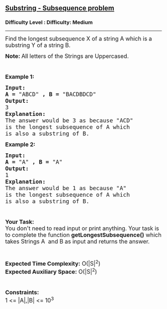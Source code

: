 <h2><a href="https://www.geeksforgeeks.org/problems/substring-subsequence-problem1631/1?page=3&difficulty=Medium&status=unsolved,attempted&sprint=94ade6723438d94ecf0c00c3937dad55&sortBy=accuracy">Substring - Subsequence problem</a></h2><h3>Difficulty Level : Difficulty: Medium</h3><hr><div class="problems_problem_content__Xm_eO"><p><span style="font-size:18px">Find the longest subsequence X of a string A which is a substring Y of a string B.</span></p>

<p><span style="font-size:18px"><strong>Note: </strong>All letters of the Strings are Uppercased.</span></p>

<p>&nbsp;</p>

<p><span style="font-size:18px"><strong>Example 1:</strong> </span></p>

<pre><span style="font-size:18px"><strong>Input:</strong>
<strong>A = </strong>"ABCD"<strong> , B = </strong>"BACDBDCD"
<strong>Output:
</strong>3
<strong>Explanation:</strong>
The answer would be 3 as because "ACD"
is the longest subsequence of A which
is also a substring of B.</span></pre>

<p><span style="font-size:18px"><strong>Example 2:</strong></span></p>

<pre><span style="font-size:18px"><strong>Input:</strong>
<strong>A = </strong>"A"<strong> , B = </strong>"A"
<strong>Output:
</strong>1
<strong>Explanation:</strong>
The answer would be 1 as because "A"
is the longest subsequence of A which
is also a substring of B. </span></pre>

<p>&nbsp;</p>

<p><span style="font-size:18px"><strong>Your Task:</strong><br>
You don't need to read input or print anything. Your task is to complete the function <strong>getLongestSubsequence</strong><strong>()</strong> which takes Strings A&nbsp; and B as input and returns the answer.</span></p>

<p>&nbsp;</p>

<p><span style="font-size:18px"><strong>Expected Time Complexity:</strong> O(|S|<sup>2</sup>)<br>
<strong>Expected Auxiliary Space:</strong> O(|S|<sup>2</sup>)</span></p>

<p>&nbsp;</p>

<p><span style="font-size:18px"><strong>Constraints:</strong><br>
1 &lt;= |A|,|B| &lt;= 10<sup>3</sup></span></p>
</div>